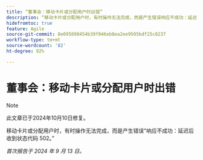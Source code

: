 ```yaml
---
title: “董事会：移动卡片或分配用户时出错”
description: “移动卡片或分配用户时，有时操作无法完成，而是产生错误响应不成功：延迟后收到状态代码 502。”
hidefromtoc: true
feature: Agile
source-git-commit: 8e095890454b39f046eb8ea2ee9505bdf25c8237
workflow-type: tm+mt
source-wordcount: '82'
ht-degree: 92%

---
```



# 董事会：移动卡片或分配用户时出错

>[!NOTE]
>
>此文章已于2024年10月10日修复。

移动卡片或分配用户时，有时操作无法完成，而是产生错误&quot;响应不成功：延迟后收到状态代码 502。”

_首次报告于 2024 年 9 月 13 日。_
